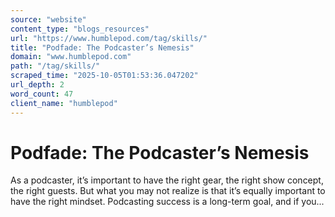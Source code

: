 ```yaml
---
source: "website"
content_type: "blogs_resources"
url: "https://www.humblepod.com/tag/skills/"
title: "Podfade: The Podcaster’s Nemesis"
domain: "www.humblepod.com"
path: "/tag/skills/"
scraped_time: "2025-10-05T01:53:36.047202"
url_depth: 2
word_count: 47
client_name: "humblepod"
---
```


# Podfade: The Podcaster’s Nemesis

As a podcaster, it’s important to have the right gear, the right show concept, the right guests. But what you may not realize is that it’s equally important to have the right mindset. Podcasting success is a long-term goal, and if you...